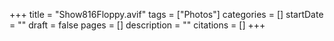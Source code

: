+++
title = "Show816Floppy.avif"
tags = ["Photos"]
categories = []
startDate = ""
draft = false
pages = []
description = ""
citations = []
+++
